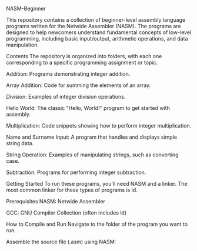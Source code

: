 NASM-Beginner

This repository contains a collection of beginner-level assembly language programs written for the Netwide Assembler (NASM). The programs are designed to help newcomers understand fundamental concepts of low-level programming, including basic input/output, arithmetic operations, and data manipulation.

Contents
The repository is organized into folders, with each one corresponding to a specific programming assignment or topic.

Addition: Programs demonstrating integer addition.

Array Addition: Code for summing the elements of an array.

Division: Examples of integer division operations.

Hello World: The classic "Hello, World!" program to get started with assembly.

Multiplication: Code snippets showing how to perform integer multiplication.

Name and Surname Input: A program that handles and displays simple string data.

String Operation: Examples of manipulating strings, such as converting case.

Subtraction: Programs for performing integer subtraction.

Getting Started
To run these programs, you'll need NASM and a linker. The most common linker for these types of programs is ld.

Prerequisites
NASM: Netwide Assembler

GCC: GNU Compiler Collection (often includes ld)

How to Compile and Run
Navigate to the folder of the program you want to run.

Assemble the source file (.asm) using NASM:
